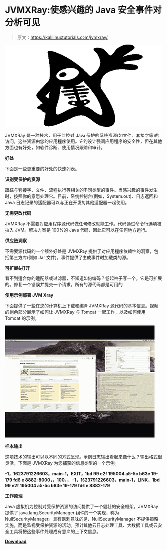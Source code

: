 # JVMXRay:使感兴趣的 Java 安全事件对分析可见

> 原文：<https://kalilinuxtutorials.com/jvmxray/>

[![](img//724f9bf2fefaefe4a0ef1d06e76d3646.png)](https://blogger.googleusercontent.com/img/a/AVvXsEiuMPRw97bfy1Pmv5hbk0UigILQTUPjDH2pmO2_vSTMEc0g3i2PpFJ1q80ZseuTBSApNAumWkhcb0D7_H3VQow1LJVCM7WFgo9PxDI7uDlfNHDphwymto5gFgO1yQ2pUunaCNOiUSZ6uUYG1fd_jOS1GyHGPLz4GBLncf-iiZb9Ox52BPsIeTrpLyy1=s728)

JVMXRay 是一种技术，用于监控对 Java 保护的系统资源(如文件、套接字等)的访问，这些资源由您的应用程序使用。它的设计强调应用程序的安全性，但在其他方面也有好处，如软件诊断、使用情况跟踪和审计。

**好处**

下面是一些更重要的好处的快速列表。

**识别受保护的资源**

跟踪与套接字、文件、流程执行等相关的不同类型的事件。当感兴趣的事件发生时，按照你的意愿处理它。目前，系统控制台(例如，System.out)、日志返回和 Java 日志记录的适配器可以与正在开发的其他适配器一起使用。

**无需更改代码**

JVMXRay 不需要对应用程序源代码做任何修改就能工作。代码通过命令行选项被拉入 JVM。解决方案是 100%的 Java 代码，因此它可以在任何地方运行。

**供应链洞察**

不需要源代码的一个额外好处是 JVMXRay 提供了对应用程序依赖性的洞察，包括第三方库(例如 Jar 文件)。事件提供了生成事件时加载类的源。

**可扩展&打开**

看不到适合你的适配器或过滤器，不知道如何编码？卷起袖子写一个。它是可扩展的。修复一个错误并提交一个请求。所有的源代码都是可用的

**使用示例部署 JVM Xray**

下面提供了一些在您的计算机上下载和编译 JVMXRay 源代码的基本信息。视频的剩余部分展示了如何让 JVMXRay 与 Tomcat 一起工作，以及如何使用 Tomcat 的示例。

![](img//34276a196f4e5051226e85d0ee4daeee.png)

**样本输出**

这项技术的输出可以以不同的方式呈现。示例日志输出看起来像什么？输出格式很灵活，下面是 JVMXRay 为您捕获的信息类型的一个示例。

**-1，1623791226603，main-1，EXIT，1bd 99 e2f 195004 a5-5c b63e 19-179 fd6 e 8882-8000，，100，，
-1，1623791226603，main-1，LINK，1bd 99 e2f 195004 a5-5c b63e 19-179 fd6 e 8882-179**

**工作原理**

Java 虚拟机为控制对受保护资源的访问提供了一个健壮的安全框架。JVMXRay 提供了 java.lang.SecurityManager 组件的一个实现，称为 NullSecurityManager。具有讽刺意味的是，NullSecurityManager 不提供策略实施，而是监视受保护资源的活动。预计其他云日志处理工具、大数据工具或云安全工具将把这些事件处理成有意义的上下文信息。

[**Download**](https://github.com/spoofzu/jvmxray)